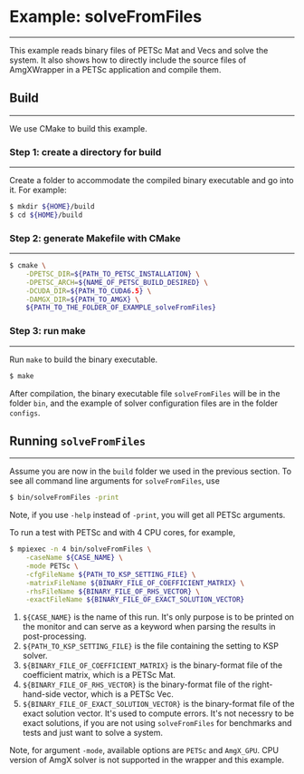 # Example: solveFromFiles
------------------------

This example reads binary files of PETSc Mat and Vecs and solve the system. It
also shows how to directly include the source files of AmgXWrapper in a PETSc
application and compile them.

## Build
---------

We use CMake to build this example.

### Step 1: create a directory for build
-----------------------------------------

Create a folder to accommodate the compiled binary executable and go into it.
For example:

```bash
$ mkdir ${HOME}/build
$ cd ${HOME}/build
```

### Step 2: generate Makefile with CMake
-----------------------------------------

```bash
$ cmake \
    -DPETSC_DIR=${PATH_TO_PETSC_INSTALLATION} \
    -DPETSC_ARCH=${NAME_OF_PETSC_BUILD_DESIRED} \
    -DCUDA_DIR=${PATH_TO_CUDA6.5} \
    -DAMGX_DIR=${PATH_TO_AMGX} \
    ${PATH_TO_THE_FOLDER_OF_EXAMPLE_solveFromFiles}
```

### Step 3: run make
---------------------

Run `make` to build the binary executable.

```bash
$ make
```

After compilation, the binary executable file `solveFromFiles` will be in the
folder `bin`, and the example of solver configuration files are in the folder
`configs`.


## Running `solveFromFiles`
--------------------------

Assume you are now in the `build` folder we used in the previous section. To
see all command line arguments for `solveFromFiles`, use

```bash
$ bin/solveFromFiles -print
```

Note, if you use `-help` instead of `-print`, you will get all PETSc arguments.

To run a test with PETSc and with 4 CPU cores, for example,

```bash
$ mpiexec -n 4 bin/solveFromFiles \
    -caseName ${CASE_NAME} \
    -mode PETSc \
    -cfgFileName ${PATH_TO_KSP_SETTING_FILE} \
    -matrixFileName ${BINARY_FILE_OF_COEFFICIENT_MATRIX} \
    -rhsFileName ${BINARY_FILE_OF_RHS_VECTOR} \
    -exactFileName ${BINARY_FILE_OF_EXACT_SOLUTION_VECTOR}
```

1. `${CASE_NAME}` is the name of this run. It's only purpose is to be printed on
    the monitor and can serve as a keyword when parsing the results in post-processing.
2. `${PATH_TO_KSP_SETTING_FILE}` is the file containing the setting to KSP solver.
3. `${BINARY_FILE_OF_COEFFICIENT_MATRIX}` is the binary-format file of the coefficient
    matrix, which is a PETSc Mat.
4. `${BINARY_FILE_OF_RHS_VECTOR}` is the binary-format file of the right-hand-side
    vector, which is a PETSc Vec.
5. `${BINARY_FILE_OF_EXACT_SOLUTION_VECTOR}` is the binary-format file of the
    exact solution vector. It's used to compute errors. It's not necessry to
    be exact solutions, if you are not using `solveFromFiles` for benchmarks
    and tests and just want to solve a system.

Note, for argument `-mode`, available options are `PETSc` and `AmgX_GPU`.
CPU version of AmgX solver is not supported in the wrapper and this example.
